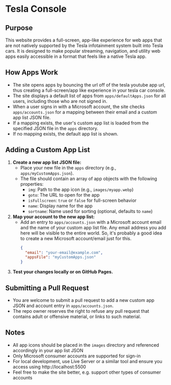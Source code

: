 # Tesla Console

## Purpose
This website provides a full-screen, app-like experience for web apps that are not natively supported by the Tesla infotainment system built into Tesla cars. It is designed to make popular streaming, navigation, and utility web apps easily accessible in a format that feels like a native Tesla app.

## How Apps Work
- The site opens apps by bouncing the url off of the tesla youtube app url, thus creating a full-screen/app like experience in your tesla car console.
- The site displays a default list of apps from `apps/defaultApps.json` for all users, including those who are not signed in.
- When a user signs in with a Microsoft account, the site checks `apps/accounts.json` for a mapping between their email and a custom app list JSON file.
- If a mapping exists, the user's custom app list is loaded from the specified JSON file in the `apps` directory.
- If no mapping exists, the default app list is shown.

## Adding a Custom App List
1. **Create a new app list JSON file:**
   - Place your new file in the `apps` directory (e.g., `apps/myCustomApps.json`).
   - The file should contain an array of app objects with the following properties:
     - `img`: Path to the app icon (e.g., `images/myapp.webp`)
     - `goto`: The URL to open for the app
     - `isFullscreen`: `true` or `false` for full-screen behavior
     - `name`: Display name for the app
     - `sortname`: Name used for sorting (optional, defaults to `name`)
2. **Map your account to the new app list:**
   - Add an entry to `apps/accounts.json` with a Microsoft account email and the name of your custom app list file. Any email address you add here will be visible to the entire world. So, it's probably a good idea to create a new Microsoft account/email just for this.
     ```json
     {
       "email": "your-email@example.com",
       "appsFile": "myCustomApps.json"
     }
     ```
3. **Test your changes locally or on GitHub Pages.**

## Submitting a Pull Request
- You are welcome to submit a pull request to add a new custom app JSON and account entry in `apps/accounts.json`.
- The repo owner reserves the right to refuse any pull request that contains adult or offensive material, or links to such material.

## Notes
- All app icons should be placed in the `images` directory and referenced accordingly in your app list JSON
- Only Microsoft consumer accounts are supported for sign-in
- For local development, use Live Server or a similar tool and ensure you access using http://localhost:5500
- Feel free to make the site better, e.g. support other types of consumer accounts